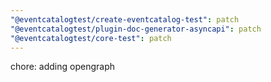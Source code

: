 ```yaml
---
"@eventcatalogtest/create-eventcatalog-test": patch
"@eventcatalogtest/plugin-doc-generator-asyncapi": patch
"@eventcatalogtest/core-test": patch
---
```


chore: adding opengraph
